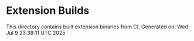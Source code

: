 # Extension Builds

This directory contains built extension binaries from CI.
Generated on: Wed Jul  9 23:39:11 UTC 2025
